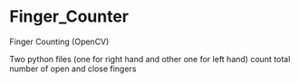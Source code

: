 # Finger_Counter
Finger Counting (OpenCV)

Two python files (one for right hand and other one for left hand) count total number of open and close fingers
